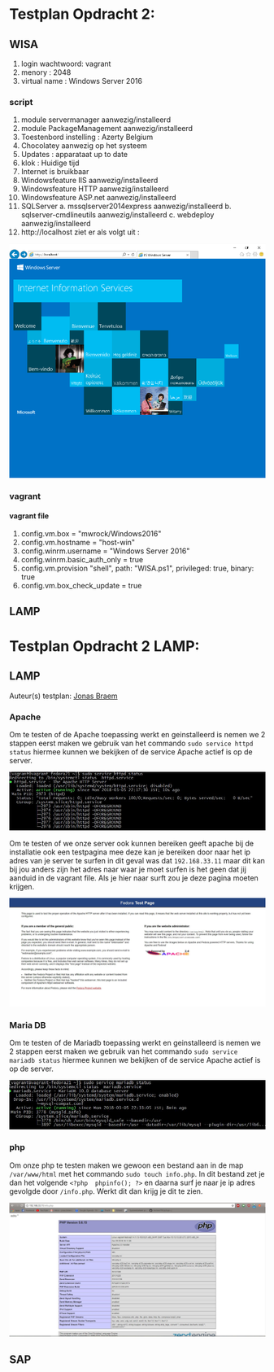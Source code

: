 # Testplan Opdracht 2:

## WISA
 1. login wachtwoord: vagrant
 2. menory : 2048
 3. virtual name : Windows Server 2016
### script
1. module servermanager aanwezig/installeerd
2. module PackageManagement aanwezig/installeerd
3. Toestenbord instelling : Azerty Belgium
4. Chocolatey aanwezig op het systeem
5. Updates : apparataat up to date
6. klok : Huidige tijd
7. Internet is bruikbaar
8. Windowsfeature IIS aanwezig/installeerd
9. Windowsfeature HTTP aanwezig/installeerd
10. Windowsfeature ASP.net aanwezig/installeerd
11. SQLServer
  a. mssqlserver2014express aanwezig/installeerd
  b. sqlserver-cmdlineutils aanwezig/installeerd
  c. webdeploy aanwezig/installeerd
12. http://localhost ziet er als volgt uit : 

![IIS LOCALHOST](WISA/img/localhost.PNG)

### vagrant
#### vagrant file
1. config.vm.box = "mwrock/Windows2016"
2. config.vm.hostname = "host-win"
3. config.winrm.username = "Windows Server 2016"
4. config.winrm.basic_auth_only = true
5. config.vm.provision "shell", path: "WISA.ps1", privileged: true, binary: true
6. config.vm.box_check_update = true



## LAMP

# Testplan Opdracht 2 LAMP:

## LAMP 
Auteur(s) testplan: [Jonas Braem](https://github.com/Braem53402)

### Apache

Om te testen of de Apache toepassing werkt en geinstalleerd is nemen we 2 stappen eerst maken we gebruik van het commando `sudo service httpd status` hiermee kunnen we bekijken of de service Apache actief is op de server. 

![Httpd Service](LAMP/img/ServiceHttpdStatus.JPG)

Om te testen of we onze server ook kunnen bereiken geeft apache bij de installatie ook een testpagina mee deze kan je bereiken door naar het ip adres van je server te surfen in dit geval was dat `192.168.33.11` maar dit kan bij jou anders zijn het adres naar waar je moet surfen is het geen dat jij aanduid in de vagrant file. Als je hier naar surft zou je deze pagina moeten krijgen.

![Apache test pagina](LAMP/img/LAMPWerkt.JPG)

### Maria DB

Om te testen of de Mariadb toepassing werkt en geinstalleerd is nemen we 2 stappen eerst maken we gebruik van het commando `sudo service mariadb status` hiermee kunnen we bekijken of de service Apache actief is op de server. 

![MariaDb service](LAMP/img/MariaDBserviceStatus.JPG)

### php

Om onze php te testen maken we gewoon een bestand aan in de map `/var/www/html` met het commando `sudo touch info.php`. In dit bestand zet je dan het volgende `<?php  phpinfo(); ?>` en daarna surf je naar je ip adres gevolgde door `/info.php`. Werkt dit dan krijg je dit te zien.

![Info php](LAMP/img/phpWerkt.JPG)

## SAP
